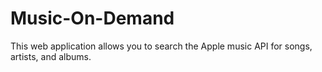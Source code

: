 # Music-On-Demand
This web application allows you to search the Apple music API for songs, artists, and albums.
